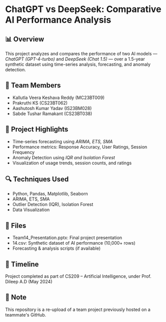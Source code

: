
# ChatGPT vs DeepSeek: Comparative AI Performance Analysis

## 📊 Overview
This project analyzes and compares the performance of two AI models — *ChatGPT (GPT-4-turbo)* and *DeepSeek (Chat 1.5)* — over a 1.5-year synthetic dataset using time-series analysis, forecasting, and anomaly detection.

## 👥 Team Members
- Kallutla Veera Keshava Reddy (MC23BT009)
- Prakruthi KS (CS23BT062)
- Aashutosh Kumar Yadav (IS23BM028)
- Sabde Tushar Ramakant (CS23BT038)

## 🧠 Project Highlights
- Time-series forecasting using *ARIMA, ETS, SMA*
- Performance metrics: Response Accuracy, User Ratings, Session Frequency
- Anomaly Detection using *IQR and Isolation Forest*
- Visualization of usage trends, session counts, and ratings

## 🔍 Techniques Used
- Python, Pandas, Matplotlib, Seaborn
- ARIMA, ETS, SMA
- Outlier Detection (IQR), Isolation Forest
- Data Visualization

## 📁 Files
- Team14_Presentation.pptx: Final project presentation
- 14.csv: Synthetic dataset of AI performance (10,000+ rows)
- Forecasting & analysis scripts (if available)

## 📅 Timeline
Project completed as part of CS209 – Artificial Intelligence, under Prof. Dileep A.D (May 2024)

## 📌 Note
This repository is a re-upload of a team project previously hosted on a teammate's GitHub.
